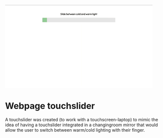 ![](warmcold.gif)

# Webpage touchslider

A touchslider was created (to work with a touchscreen-laptop) to mimic the idea of having a touchslider integrated in a changingroom mirror that would allow the user to switch between warm/cold lighting with their finger.
